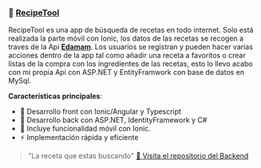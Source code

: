 ### 🚀 [**RecipeTool**](https://github.com/AiramLinaresDev/RecipeTool)
RecipeTool es una app de búsqueda de recetas en todo internet. Solo está realizada la parte móvil con Ionic, los datos de las recetas se recogen a traves de la Api [**Edamam**](https://www.edamam.com/).
Los usuarios se registran y pueden hacer varias acciones dentro de la app tal como añadir una receta a favoritos o crear listas de la compra con los ingredientes de las recetas, esto lo llevo acabo con mi propia Api con ASP.NET y EntityFramwork con base de datos en MySql.

**Características principales**:
- 🔧 Desarrollo front con Ionic/Angular y Typescript
- 🔧 Desarrollo back con ASP.NET, IdentityFramework y C#
- 📱 Incluye funcionalidad móvil con Ionic.
- ⚡️ Implementación rápida y eficiente

> "La receta que estas buscando"
[🔗 Visita el repositorio del Backend](https://github.com/AiramLinaresDev/ApiUsersRecipeTool)
